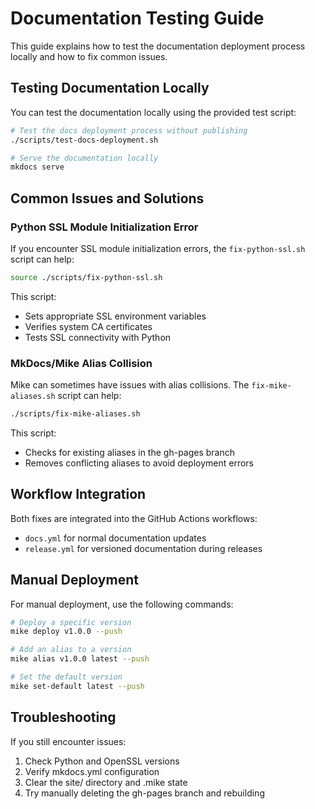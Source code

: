 # Documentation Testing Guide

This guide explains how to test the documentation deployment process locally and how to fix common issues.

## Testing Documentation Locally

You can test the documentation locally using the provided test script:

```bash
# Test the docs deployment process without publishing
./scripts/test-docs-deployment.sh

# Serve the documentation locally
mkdocs serve
```

## Common Issues and Solutions

### Python SSL Module Initialization Error

If you encounter SSL module initialization errors, the `fix-python-ssl.sh` script can help:

```bash
source ./scripts/fix-python-ssl.sh
```

This script:

- Sets appropriate SSL environment variables
- Verifies system CA certificates
- Tests SSL connectivity with Python

### MkDocs/Mike Alias Collision

Mike can sometimes have issues with alias collisions. The `fix-mike-aliases.sh` script can help:

```bash
./scripts/fix-mike-aliases.sh
```

This script:

- Checks for existing aliases in the gh-pages branch
- Removes conflicting aliases to avoid deployment errors

## Workflow Integration

Both fixes are integrated into the GitHub Actions workflows:

- `docs.yml` for normal documentation updates
- `release.yml` for versioned documentation during releases

## Manual Deployment

For manual deployment, use the following commands:

```bash
# Deploy a specific version
mike deploy v1.0.0 --push

# Add an alias to a version
mike alias v1.0.0 latest --push

# Set the default version
mike set-default latest --push
```

## Troubleshooting

If you still encounter issues:

1. Check Python and OpenSSL versions
2. Verify mkdocs.yml configuration
3. Clear the site/ directory and .mike state
4. Try manually deleting the gh-pages branch and rebuilding
